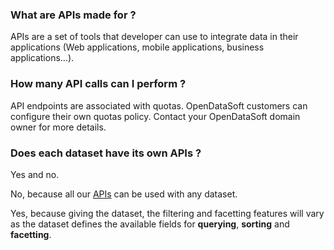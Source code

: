 ### What are APIs made for ?
APIs are a set of tools that developer can use to integrate data in their applications (Web applications, mobile applications, business applications...).

### How many API calls can I perform ?
API endpoints are associated with quotas. OpenDataSoft customers can configure their own quotas policy. Contact your OpenDataSoft domain owner for more details.

### Does each dataset have its own APIs ?
Yes and no.

No, because all our [APIs](/article/1389-available-apis) can be used with any dataset. 

Yes, because giving the dataset, the filtering and facetting features will vary as the dataset defines the available fields for **querying**, **sorting** and **facetting**.
